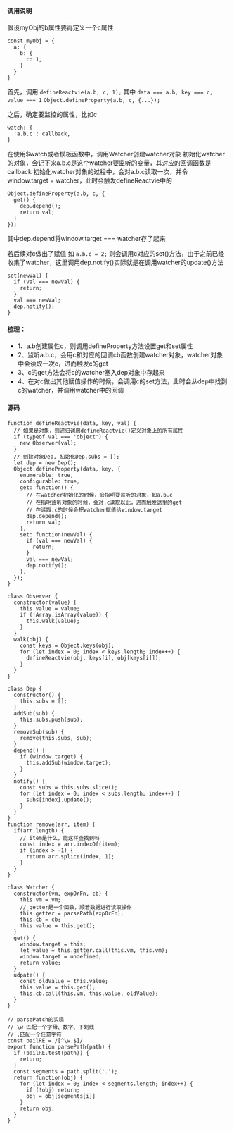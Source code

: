 #### 调用说明
假设myObj的b属性要再定义一个c属性
```
const myObj = {
  a: {
    b: {
      c: 1,
    }
  }
}
```
首先，调用
`defineReactvie(a.b, c, 1);`
其中
`data === a.b, key === c, value === 1`
`Object.defineProperty(a.b, c, {...});`

之后，确定要监控的属性，比如c
```
watch: {
  'a.b.c': callback,
}
```
在使用$watch或者模板函数中，调用Watcher创建watcher对象
初始化watcher的对象，会记下来a.b.c是这个watcher要监听的变量，其对应的回调函数是callback
初始化watcher对象的过程中，会对a.b.c读取一次，并令window.target = watcher，此时会触发defineReactvie中的
```
Object.defineProperty(a.b, c, {
  get() {
    dep.depend();
    return val;
  }
});
```
其中dep.depend将window.target === watcher存了起来

若后续对c做出了赋值
如
`a.b.c = 2;`
则会调用c对应的set()方法，由于之前已经收集了watcher，这里调用dep.notify()实际就是在调用watcher的update()方法
```
set(newVal) {
  if (val === newVal) {
    return;
  }
  val === newVal;
  dep.notify();
}
```

#### 梳理：
* 1、a.b创建属性c，则调用defineProperty方法设置get和set属性
* 2、监听a.b.c，会用c和对应的回调cb函数创建watcher对象，watcher对象中会读取一次c，进而触发c的get
* 3、c的get方法会将c的watcher塞入dep对象中存起来
* 4、在对c做出其他赋值操作的时候，会调用c的set方法，此时会从dep中找到c的watcher，并调用watcher中的回调

#### 源码
```
function defineReactvie(data, key, val) {
  // 如果是对象，则递归调用defineReactvie()定义对象上的所有属性
  if (typeof val === 'object') {
    new Observer(val);
  }
  // 创建对象Dep, 初始化Dep.subs = [];
  let dep = new Dep();
  Object.defineProperty(data, key, {
    enumerable: true,
    configurable: true,
    get: function() {
      // 在watcher初始化的时候，会指明要监听的对象，如a.b.c
      // 在指明监听对象的时候，会对.c读取以此，进而触发这里的get
      // 在读取.c的时候会把watcher赋值给window.target
      dep.depend();
      return val;
    },
    set: function(newVal) {
      if (val === newVal) {
        return;
      }
      val === newVal;
      dep.notify();
    },
  });
}

class Observer {
  constructor(value) {
    this.value = value;
    if (!Array.isArray(value)) {
      this.walk(value);
    }
  }
  walk(obj) {
    const keys = Object.keys(obj);
    for (let index = 0; index < keys.length; index++) {
      defineReactvie(obj, keys[i], obj[keys[i]]);
    }
  }
}

class Dep {
  constructor() {
    this.subs = [];
  }
  addSub(sub) {
    this.subs.push(sub);
  }
  removeSub(sub) {
    remove(this.subs, sub);
  }
  depend() {
    if (window.target) {
      this.addSub(window.target);
    }
  }
  notify() {
    const subs = this.subs.slice();
    for (let index = 0; index < subs.length; index++) {
      subs[index].update();
    }
  }
}
function remove(arr, item) {
  if(arr.length) {
    // item是什么，能这样查找到吗
    const index = arr.indexOf(item);
    if (index > -1) {
      return arr.splice(index, 1);
    }
  }
}

class Watcher {
  constructor(vm, expOrFn, cb) {
    this.vm = vm;
    // getter是一个函数，顺着数据进行读取操作
    this.getter = parsePath(expOrFn);
    this.cb = cb;
    this.value = this.get();
  }
  get() {
    window.target = this;
    let value = this.getter.call(this.vm, this.vm);
    window.target = undefined;
    return value;
  }
  udpate() {
    const oldValue = this.value;
    this.value = this.get();
    this.cb.call(this.vm, this.value, oldValue);
  }
}

// parsePatch的实现
// \w 匹配一个字母、数字、下划线
// .匹配一个任意字符
const bailRE = /[^\w.$]/
export function parsePath(path) {
  if (bailRE.test(path)) {
    return;
  }
  const segments = path.split('.');
  return function(obj) {
    for (let index = 0; index < segments.length; index++) {
      if (!obj) return;
      obj = obj[segments[i]]
    }
    return obj;
  }
}
```